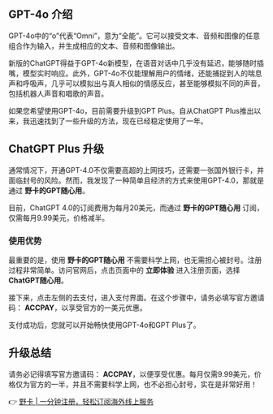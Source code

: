## GPT-4o 介绍

GPT-4o中的“o”代表“Omni”，意为“全能”。它可以接受文本、音频和图像的任意组合作为输入，并生成相应的文本、音频和图像输出。

新版的ChatGPT得益于GPT-4o新模型，在语音对话中几乎没有延迟，能够随时插嘴，模型实时响应。此外，GPT-4o不仅能理解用户的情绪，还能捕捉到人的喘息声和呼吸声，几乎可以模拟出与真人相似的情感反应，甚至能够模拟不同的声音，包括机器人声音和唱歌的声音。

如果您希望使用GPT-4o，目前需要升级到GPT Plus。自从ChatGPT Plus推出以来，我迅速找到了一些升级的方法，现在已经稳定使用了一年。

## ChatGPT Plus 升级

通常情况下，开通GPT-4.0不仅需要高超的上网技巧，还需要一张国外银行卡，并面临封号的风险。然而，我发现了一种简单且经济的方式来使用GPT-4.0，那就是通过 **野卡的GPT随心用**。

目前，ChatGPT 4.0的订阅费用为每月20美元，而通过 **野卡的GPT随心用** 订阅，仅需每月9.99美元，价格减半。

### 使用优势

最重要的是，使用 **野卡的GPT随心用** 不需要科学上网，也无需担心被封号。注册过程非常简单。访问官网后，点击页面中的 **立即体验** 进入注册页面，选择 **ChatGPT随心用**。

接下来，点击左侧的去支付，进入支付界面。在这个步骤中，请务必填写官方邀请码： **ACCPAY**，以享受官方的一美元优惠。

支付成功后，您就可以开始畅快使用GPT-4o和GPT Plus了。

## 升级总结

请务必记得填写官方邀请码： **ACCPAY**，以便享受优惠。每月仅需9.99美元，价格仅为官方的一半，并且不需要科学上网，也不必担心封号，实在是非常好用！

👉 [野卡 | 一分钟注册，轻松订阅海外线上服务](https://bit.ly/bewildcard)